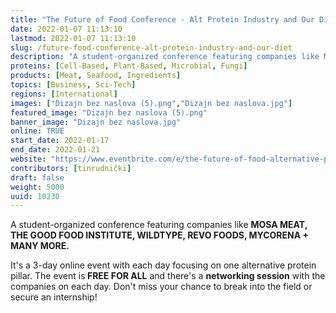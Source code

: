 ```yaml
---
title: "The Future of Food Conference - Alt Protein Industry and Our Diet"
date: 2022-01-07 11:13:10
lastmod: 2022-01-07 11:13:10
slug: /future-food-conference-alt-protein-industry-and-our-diet
description: "A student-organized conference featuring companies like MOSA MEAT, THE GOOD FOOD INSTITUTE, WILDTYPE, REVO FOODS, MYCORENA + MANY MORE.It's a 3-day online event with each day focusing on one alternative protein pillar. The event is FREE FOR ALL and there's a networking session with the companies on each day. Don't miss your chance to break into the field or secure an internship!"
proteins: [Cell-Based, Plant-Based, Microbial, Fungi]
products: [Meat, Seafood, Ingredients]
topics: [Business, Sci-Tech]
regions: [International]
images: ["Dizajn bez naslova (5).png","Dizajn bez naslova.jpg"]
featured_image: "Dizajn bez naslova (5).png"
banner_image: "Dizajn bez naslova.jpg"
online: TRUE
start_date: 2022-01-17
end_date: 2022-01-21
website: "https://www.eventbrite.com/e/the-future-of-food-alternative-protein-industry-and-our-diet-tickets-233007400407?keep_tld=1"
contributors: [tinrudnički]
draft: false
weight: 5000
uuid: 10230
---
```

<p>A student-organized conference featuring companies like <strong>MOSA MEAT, THE GOOD FOOD INSTITUTE, WILDTYPE, REVO FOODS, MYCORENA + MANY MORE.</strong></p>
<p>It's a 3-day online event with each day focusing on one alternative protein pillar. The event is<strong> FREE FOR ALL</strong> and there's a <strong>networking session</strong> with the companies on each day. Don't miss your chance to break into the field or secure an internship!</p>
